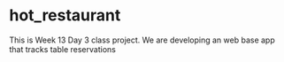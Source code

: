 # hot_restaurant
This is Week 13 Day 3 class project.  We are developing an web base app that tracks table reservations
